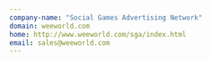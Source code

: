 ```yaml
---
company-name: "Social Games Advertising Network"
domain: weeworld.com
home: http://www.weeworld.com/sga/index.html
email: sales@weeworld.com
---
```




